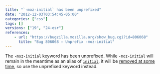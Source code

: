 ```yaml
---
title: "`-moz-initial` has been unprefixed"
date: "2012-12-03T03:54:45-05:00"
categories: ["css"]
tags: []
versions: ["19", "24-esr"]
references:
    - url: "https://bugzilla.mozilla.org/show_bug.cgi?id=806068"
      title: "Bug 806068 – Unprefix -moz-initial"
---
```

The `-moz-initial` keyword has been unprefixed. While `-moz-initial` will remain in the meantime as an alias of [`initial`](https://developer.mozilla.org/docs/Web/CSS/initial), it will be [removed at some time](https://bugzilla.mozilla.org/show_bug.cgi?id=807184), so use the unprefixed keyword instead.
